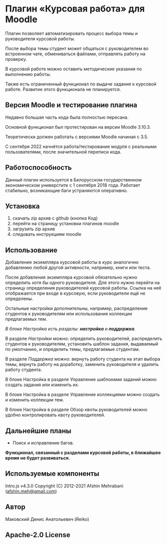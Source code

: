 # Плагин «Курсовая работа» для Moodle

Плагин позволяет автоматизировать процесс выбора темы и руководителя курсовой работы.

После выбора темы студент может общаться с руководителем во встроенном чате, обмениваться файлами, отправлять работу на проверку.

В курсовой работе можно оставить методические указания по выполнению работы.

Также есть ограниченный функционал по выдаче задания к курсовой работе. 
Развитие этого функционала не планируется.

## Версия Moodle и тестирование плагина

Недавно большая часть кода была полностью пересана.

Основной функционал был протестирован на версии Moodle 3.10.3.

Теоретически должен работать с версиями Moodle начиная с 3.5.

С сентября 2022 начнётся работа/тестирование модуля с реальными пользователями,
после значительной переписи кода.

## Работоспособность
Данный плагин используется в Белорусском государственном экономическом универстите с 1 сентября 2018 года. Работает стабильно, возникающие баги устраняются оперативно.

## Установка
1. скачать zip архив с github (кнопка Код)
3. перейти на страницу установки плагинов moodle
4. загрузить zip архив
5. следовать инструкциям moodle

## Использование

Добавление экземпляра курсовой работы в курс аналогично добавлению любой другой активности, например, книги или теста.

После добавления экземпляра курсовой обязательно нужно определить хотя бы одного руководителя. Для этого нужно перейти на страницу определения руководителей курсовой работы. Ссылка на неё отображается при входе в курсовую, если руководители ещё не определены.

Остальные настройки дополнительны, например, распределение студентов к руководителям или использование коллекции предлагаемых тем.

*В блоке Настройка есть разделы: **настройка** и **поддержка**.*

В разделе *Настройки* можно: определить руководителей, распределить студентов к руководителям, установить шаблон задания, выдаваемый по умолчанию, и определить темы, предлагаемые студентам.

В разделе *Поддержка* можно: вернуть работу студента на этап выбора темы, вернуть работу на доработку, заменить руководителя и удалить работу студента.

В блоке Настройка в разделе Управление шаблонами заданий можно создать задания или изменить их.

В блоке Настройка в разделе Управление коллекциями можно создать и изменить коллекции тем.

В блоке Настройка в разделе Обзор квоты руководителей можно удобно контролировать квоту руководителей.

## Дальнейшие планы
* Поиск и исправление багов.

**Функционал, связанный с разделами курсовой работы, в ближайшее время не будет развиваться.**

## Используемые компоненты

Intro.js v4.3.0 Copyright (C) 2012-2021 Afshin Mehrabani (afshin.meh@gmail.com)

## Автор
Маковский Денис Анатольевич (Reiko)

## Apache-2.0 License 